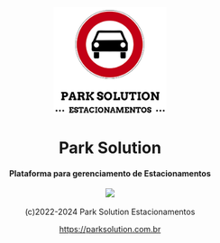 <p align="center">
  <img src="./park-solution-logo-readme.png" width="200px">
  <h1 align="center">
    Park Solution
  </h1>
  <h4 align="center">
    Plataforma para gerenciamento de Estacionamentos
  </h4>
  <p align="center">
    <img src="https://badgen.net/badge/version/ALPHA/orange">
  </p>
  <p align="center">
    (c)2022-2024 Park Solution Estacionamentos
  </p>
  <p align="center">
    <a target="_blank" href="https://parksolution.com.br">
      https://parksolution.com.br
    </a>
  </p>
</p>